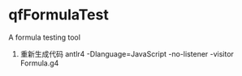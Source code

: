 # qfFormulaTest
A formula testing tool

1. 重新生成代码 antlr4 -Dlanguage=JavaScript -no-listener -visitor Formula.g4
